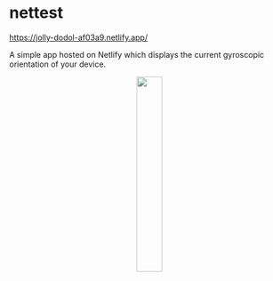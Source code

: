 # nettest
https://jolly-dodol-af03a9.netlify.app/

A simple app hosted on Netlify which displays the current gyroscopic orientation of your device.

<p align="center">
<img src="https://github.com/Concord1/nettest/RPReplay-Final1684442567.mov"  width="30%" height="30%">
</p>
